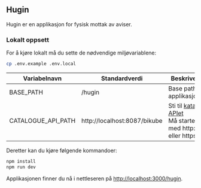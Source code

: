 ## Hugin

Hugin er en applikasjon for fysisk mottak av aviser.

### Lokalt oppsett
For å kjøre lokalt må du sette de nødvendige miljøvariablene:
```bash
cp .env.example .env.local
```

| Variabelnavn       | Standardverdi                | Beskrivelse                                                                                                          |
|--------------------|------------------------------|----------------------------------------------------------------------------------------------------------------------|
| BASE_PATH          | /hugin                       | Base path for applikasjonen                                                                                          |
| CATALOGUE_API_PATH | http://localhost:8087/bikube | Sti til [katalog APIet ](https://github.com/NationalLibraryOfNorway/bikube)<br/>Må starte med http:// eller https:// |


Deretter kan du kjøre følgende kommandoer:
```bash
npm install
npm run dev
```
Applikasjonen finner du nå i nettleseren på [http://localhost:3000/hugin](http://localhost:3000/hugin).